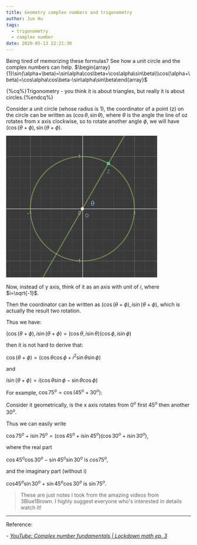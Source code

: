 ```yaml
---
title: Geometry complex numbers and trigonometry
author: Jun Hu
tags:
  - trigonometry
  - complex number
date: 2020-05-13 22:21:30
---
```


Being tired of memorizing these formulas? See how a unit circle and the complex numbers can help.
$\begin{array}{1}\sin(\alpha+\beta)=\sin\alpha\cos\beta+\cos\alpha\sin\beta\\\cos(\alpha+\beta)=\cos\alpha\cos\beta-\sin\alpha\sin\beta\end{array}$

<!-- more -->

{%cq%}Trigonometry - you think it is about triangles, but really it is about circles.{%endcq%}

Consider a unit circle (whose radius is 1), the coordinator of a point (z) on the circle can be written as $(\cos\theta,\sin\theta)$, where $\theta$ is the angle the line of oz rotates from x axis clockwise, so to rotate another angle $\phi$, we will have $(\cos(\theta+\phi),\sin(\theta+\phi)$.

![Trigonometry](/images/Trigonometry1.jpg)

Now, instead of y axis, think of it as an axis with unit of $i$, where $i=\sqrt{-1}$.

Then the coordinator can be written as $(\cos(\theta+\phi),i\sin(\theta+\phi)$, which is actually the result two rotation.

Thus we have:

$(\cos(\theta+\phi),i\sin(\theta+\phi)=(\cos\theta,i\sin\theta)(\cos\phi,i\sin\phi)$

then it is not hard to derive that:

$\cos(\theta+\phi)=(\cos\theta\cos\phi+i^2\sin\theta\sin\phi)$

and

$i\sin(\theta+\phi)=i(\cos\theta\sin\phi-\sin\theta\cos\phi)$

For example, $\cos75^o=\cos(45^o+30^o)$:

Consider it geometrically, is the x axis rotates from $0^o$ first $45^o$ then another $30^o$.

Thus we can easily write

$\cos75^o+i\sin75^o=(\cos45^o+i\sin45^o)(\cos30^o+i\sin30^o)$,

where the real part

$\cos45^o\cos30^o-\sin45^o\sin30^o$ is $cos75^o$,

and the imaginary part (without i)

$cos45^o\sin30^o+\sin45^o\cos30^o$ is $\sin75^o$.

> These are just notes I took from the amazing videos from 3Blue1Brown. I highly suggest everyone who's interested in details watch it!

---


Reference:

*- [YouTube: Complex number fundamentals | Lockdown math ep. 3](https://youtu.be/5PcpBw5Hbwo)*


